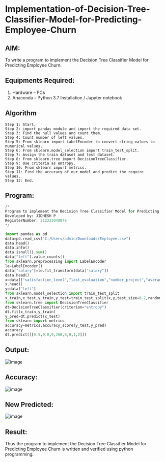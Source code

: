 # Implementation-of-Decision-Tree-Classifier-Model-for-Predicting-Employee-Churn

## AIM:
To write a program to implement the Decision Tree Classifier Model for Predicting Employee Churn.

## Equipments Required:
1. Hardware – PCs
2. Anaconda – Python 3.7 Installation / Jupyter notebook

## Algorithm
```
Step 1: Start.
Step 2: import pandas module and import the required data set.
Step 3: Find the null values and count them.
Step 4: Count number of left values.
Step 5: From sklearn import LabelEncoder to convert string values to numerical values.
Step 6: From sklearn.model_selection import train_test_split.
Step 7: Assign the train dataset and test dataset.
Step 8: From sklearn.tree import DecisionTreeClassifier.
Step 9: Use criteria as entropy.
Step 10: From sklearn import metrics.
Step 11: Find the accuracy of our model and predict the require values.
Step 12: End.
```

## Program:
```py
/*
Program to implement the Decision Tree Classifier Model for Predicting Employee Churn.
Developed by: JIDHESH P 
RegisterNumber: 212223040078 
*/

import pandas as pd
data=pd.read_csv("C:/Users/admin/Downloads/Employee.csv")
data.head()
data.info()
data.isnull().sum()
data["left"].value_counts()
from sklearn.preprocessing import LabelEncoder
le=LabelEncoder()
data["salary"]=le.fit_transform(data["salary"])
data.head()
x=data[["satisfaction_level","last_evaluation","number_project","average_montly_hours","time_spend_company","Work_accident","promotion_last_5years","salary"]]
x.head()
y=data["left"]
from sklearn.model_selection import train_test_split
x_train,x_test,y_train,y_test=train_test_split(x,y,test_size=0.2,random_state=100)
from sklearn.tree import DecisionTreeClassifier
dt=DecisionTreeClassifier(criterion="entropy")
dt.fit(x_train,y_train)
y_pred=dt.predict(x_test)
from sklearn import metrics
accuracy=metrics.accuracy_score(y_test,y_pred)
accuracy
dt.predict([[0.5,0.8,9,260,6,0,1,2]])

```

## Output:
![image](https://github.com/user-attachments/assets/cf3c7551-4397-4eb2-9456-b0f3c18405df)

## Accuracy:
![image](https://github.com/user-attachments/assets/6881534a-ba60-4b1d-88f3-683eb38bbdb4)

## New Predicted:
![image](https://github.com/user-attachments/assets/e2f6e9f3-7943-4ef0-b5e8-626a31e4add4)



## Result:
Thus the program to implement the  Decision Tree Classifier Model for Predicting Employee Churn is written and verified using python programming.
